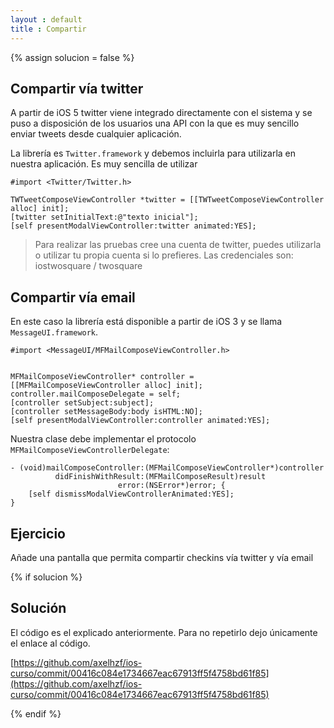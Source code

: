 ```yaml
---
layout : default
title : Compartir
---
```


{% assign solucion = false %}

## Compartir vía twitter

A partir de iOS 5 twitter viene integrado directamente con el sistema y se puso a disposición de los usuarios una API con la que es muy sencillo enviar tweets desde cualquier aplicación.

La librería es `Twitter.framework` y debemos incluirla para utilizarla en nuestra aplicación. Es muy sencilla de utilizar

    #import <Twitter/Twitter.h>

    TWTweetComposeViewController *twitter = [[TWTweetComposeViewController alloc] init];
    [twitter setInitialText:@"texto inicial"];
    [self presentModalViewController:twitter animated:YES];


> Para realizar las pruebas cree una cuenta de twitter, puedes utilizarla o utilizar tu propia cuenta si lo prefieres. Las credenciales son:  iostwosquare / twosquare

## Compartir vía email

En este caso la librería está disponible a partir de iOS 3 y se llama `MessageUI.framework`.

    #import <MessageUI/MFMailComposeViewController.h>


    MFMailComposeViewController* controller = [[MFMailComposeViewController alloc] init];
    controller.mailComposeDelegate = self;
    [controller setSubject:subject];
    [controller setMessageBody:body isHTML:NO]; 
    [self presentModalViewController:controller animated:YES];

    
Nuestra clase debe implementar el protocolo `MFMailComposeViewControllerDelegate`:
             
    - (void)mailComposeController:(MFMailComposeViewController*)controller  
              didFinishWithResult:(MFMailComposeResult)result 
                            error:(NSError*)error; {
        [self dismissModalViewControllerAnimated:YES];
    }

## Ejercicio

Añade una pantalla que permita compartir checkins vía twitter y vía email

{% if solucion %}

## Solución

El código es el explicado anteriormente. Para no repetirlo dejo únicamente el enlace al código.

[https://github.com/axelhzf/ios-curso/commit/00416c084e1734667eac67913ff5f4758bd61f85](https://github.com/axelhzf/ios-curso/commit/00416c084e1734667eac67913ff5f4758bd61f85)

{% endif %}